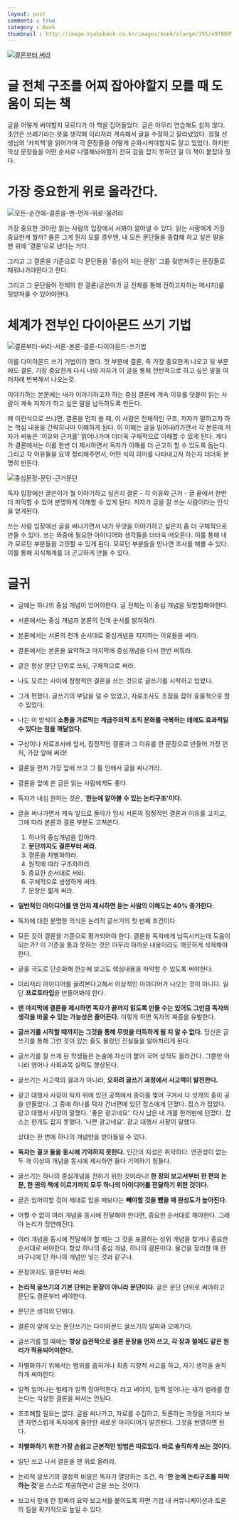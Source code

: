 ```yaml
---
layout: post
comments : true
category : Book
thumbnail : http://image.kyobobook.co.kr/images/book/xlarge/195/x9788959893195.jpg
--- 
```



[![결론부터 써라](http://image.kyobobook.co.kr/images/book/xlarge/195/x9788959893195.jpg)](http://app.ac/XqIha0283)


# 글 전체 구조를 어찌 잡아야할지 모를 때 도움이 되는 책

글을 어떻게 써야할지 모르다가 이 책을 집어들었다.
글은 아무리 연습해도 쉽지 않다.
초안은 쓰레기라는 뜻을 생각해 
이리저리 계속해서 글을 수정하고 잘라냈었다.
정철 선생님의 '카피책'을 읽어가며
각 문장들을 어떻게 순화시켜야할지도 알고 있었다.
하지만 막상 문장들을 어떤 순서로 나열해놔야할지
전혀 감을 잡지 못하던 걸
이 책이 붙잡아 줬다.

# 가장 중요한게 위로 올라간다.

![모든-순간에-결론을-맨-먼저-위로-올려라](https://user-images.githubusercontent.com/35059428/62408910-3b254980-b602-11e9-8644-2cb7f0f352c6.png)

가장 중요한 것이란 읽는 사람의 입장에서 서봐야 알아낼 수 있다.
읽는 사람에게 가장 중요한게 뭘까?
물론 그게 뭔지 모를 경우엔,
내 모든 문단들을 종합해 하고 싶은 말을 
맨 위에 '결론'으로 낸다는 거다.

그리고 그 결론을 기준으로
각 문단들을 '중심이 되는 문장'
그를 뒷받쳐주는 문장들로 채워나가야한다고 한다.


그리고 그 문단들이 전체의 한 결론(글쓴이가 글 전체를 통해 전하고자하는 메시지)를 
뒷받쳐줄 수 있어야한다.

# 체계가 전부인 다이아몬드 쓰기 기법

![결론부터-써라-서론-본론-결론-다이아몬드-쓰기법](https://user-images.githubusercontent.com/35059428/62408899-16c96d00-b602-11e9-82a7-336b7b9620c9.png)


이를 다이아몬드 쓰기 기법이라 했다.
첫 부분에 결론, 즉 가장 중요한게 나오고
뒷 부분에도 결론, 가장 중요한게 다시 나와
저자가 이 글을 통해 전반적으로 하고 싶은 말을
여러차례 번복해서 나오는것.



이야기하는 본문에는
내가 이야기하고자 하는 중심 결론에
계속 이유를 덧붙여
읽는 사람이 계속 저자가 하고 싶은 말을
납득하도록 만든다.

왜 이런식으로 쓰냐면,
결론을 먼저 쓸 때, 이 사람은 전체적인 구조,
저자가 말하고자 하는 핵심 내용을 간략히나마 이해하게 된다.
이 이해는 글을 읽어내려가면서 
각 본론에 저자가 써놓은 '이유와 근거를' 읽어나가며
더더욱 구체적으로 이해할 수 있게 된다.
게다가 결론에서는 이를 한번 더 제시하면서
독자가 이해를 더 곤고히 할 수 있도록 돕는다.
그리고 각 이유들을 요약 정리해주면서, 어떤 식의 의미를 나타내고자 하는지
더더욱 분명히 만든다.


![중심문장-문단-근거문단](https://user-images.githubusercontent.com/35059428/62408094-7ec58680-b5f5-11e9-8e8e-c0a660b10a2d.png)


독자 입장에선 글쓴이가 뭘 이야기하고 싶은지
결론 - 각 이유와 근거 - 글 끝에서 한번 더 파악할 수 있어
분명하게 이해할 수 있게 된다.
저자가 글을 잘 쓰는 사람이라는 인식을 얻게된다.

쓰는 사람 입장에선
글을 써나가면서
내가 무엇을 이야기하고 싶은지 좀 더 구체적으로 만들 수 있다.
쓰는 와중에 필요한 아이디어와 생각들을 더더욱 떠오른다.
이를 통해 내가 모르던 부분들을 고민할 수 있게 된다.
모르던 부분들을 만나면 조사를 해볼 수 있다.
이를 통해 지식체계를 더 곤고하게 만들 수 있다.


# 글귀

- 글에는 하나의 중심 개념이 있어야한다. 글 전체는 이 중심 개념을 뒷받침해야한다. 
- 서론에서는 중심 개념과 본론의 전개 순서를 밝혀줘라. 
- 본론에서는 서론의 전개 순서대로 중심개념을 지지하는 이유들을 써라.
- 결론에서는 본론을 요약하고 마지막에 중심개념을 다시 한번 써줘라. 
- 글은 항상 문단 단위로 쓰되, 구체적으로 써라.
- 나도 모르는 사이에 잠정적인 결론을 쓰는 것으로 글쓰기를 시작하고 있었다. 
- 그게 편했다. 글쓰기의 부담을 덜 수 있었고, 자료조사도 초점을 잡아 효율적으로 할 수 있었다.
- 나는 이 방식이 **소통을 가로막는 계급주의적 조직 문화를 극복하는 데에도 효과적일 수 있다는 점을 깨달았다.**
- 구상이나 자료조사에 앞서, 잠정적인 결론과 그 이유를 한 문장으로 만들어 가장 먼저, 가장 앞에 써라!
- 결론을 먼저 가장 앞에 쓰고 그 틀 안에서 글을 써나가라.
- 결론을 앞에 쓴 글은 읽는 사람에게도 좋다.
- 독자가 내심 원하는 것은, '**한눈에 알아볼 수 있는 논리구조'이다.**
- 글을 써나가면서 계속 앞으로 돌아가 임시 서론의 잠정적인 결론과 이유를 고치고, 그에 따라 본론과 결론 부분도 고쳐쓴다.
  
  1. 하나의 중심개념을 잡아라.
  2. **문단까지도 결론부터 써라.**
  3. 결론을 차별화하라.
  4. 원칙에 따라 구조화하라.
  5. 중요한 순서대로 써라.
  6. 구체적으로 생생하게 써라.
  7. 문장은 짧게 써라.
   
- **일반적인 아이디어를 맨 먼저 제시하면 듣는 사람의 이해도는 40% 증가한다.**
- 독자에 대한 분명한 의식은 논리적 글쓰기의 첫 번째 조건이다.
- 모든 것이 결론을 기준으로 평가되어야 한다. 결론을 독자에게 납득시키는데 도움이 되는가? 이 기준을 통과 못하는 것은 아무리 아까운 내용이라도 깨끗하게 삭제해야한다.
- 글을 극도로 단순화해 한눈에 보고도 핵심내용을 파악할 수 있도록 써야한다.
- 이리저리 아이디어를 굴려본다고해서 이상적인 아이디어가 나오는 것이 아니다. 일단 **프로토타입**을 만들어봐야 한다.
- **맨 마지막에 결론을 제시하면 독자가 끝까지 읽도록 만들 수는 있어도 그만큼 독자의 생각을 바꿀 수 있는 가능성은 줄어든다.** 이렇게 하면 독자의 짜증을 유발한다.
- **글쓰기를 시작할 때까지는 그것을 통해 무엇을 터득하게 될 지 알 수 없다.** 당신은 글쓰기를 통해 그런 것이 있는 줄도 몰랐던 진실들을 알아차리게 된다. 

- 글쓰기를 잘 쓰게 된 학생들은 논술에 자신이 붙어 국어 성적도 올라간다. 그뿐만 아니라 영어나 사회과목 실력도 향상된다.
- 글쓰기는 사고력의 결과가 아니라, **오히려 글쓰기 과정에서 사고력이 발전한다.**

- 광고 대행사 사장이 탁자 위에 있던 공책에서 종이를 찢어 구겨서 다 섯개의 종이 공을 만들었다. 그 중에 하나를 탁자 건너편에 있던 잡스에게 던졌다. 잡스가 잡았다. 광고 대행사 사장이 말했다. '좋은 광고네요'. 다시 남은 네 개를 한꺼번에 던졌다. 잡스는 한개도 잡지 못했다. '나쁜 광고네요'. 광고 대행사 사장이 말했다.

    상대는 한 번에 하나의 개념만을 받아들일 수 있다.

- **독자는 결코 둘을 동시에 기억하지 못한다.** 인간의 지성은 취약하다. 연관성이 없는 두 개 이상의 개념을 동시에 제시하면 둘다 기억하기 힘들다.
- 글쓰기는 하나의 중심개념을 전하기 위한 것이라니! **한 장의 보고서부터 한 편의 논문, 한 권의 책에 이르기까지 모두 하나의 아이디어를 전달하기 위한 것이다.**
- 글은 있어야할 것이 제대로 있을 때보다는 **빼야할 것을 뺐을 때 완성도가 높아진다.**
- 어쩔 수 없이 여러 개념을 동시에 전달해야 한다면, 중요한 순서대로 해야한다. 그래야 논리가 정연해진다.
- 여러 개념을 동시에 전달해야 할 때는 그 것을 포괄하는 상위 개념을 찾거나 중요한 순서대로 써야한다. 항상 하나의 중심 개념, 하나의 결론이다.
    물건을 정리할 때 한 바구니에 단 하나의 개념만 넣는 것과 같구나.
- 문장까지도 결론부터 써라.
- **논리적 글쓰기의 기본 단위는 문장이 아니라 문단이다**. 글은 문단 단위로 써야하고 문단도 결론부터 써야한다.
- 문단은 생각의 단위다.
- 결론이 앞에 오는 문단쓰기는 다이아몬드 글쓰기의 알파와 오메가다. 
- 글쓰기를 할 때에는 **항상 습관적으로 결론 문장을 먼저 쓰고, 각 장과 절에도 같은 원리가 적용되어야한다.**
- 차별화하기 위해서는 범위를 좁히거나 최종 지향적 사고를 하고, 자기 생각을 솔직하게 써야한다.
- 일찍 일어나는 벌레가 일찍 잡아먹힌다. 라고 써야지, 일찍 일어나는 새가 벌레를 잡는다는 식상한 결론을 써서는 안된다.
- 초조해할 필요는 없다. 글을 써나가고, 자료를 수집하고, 토론하는 과정을 거치다 보면 자연스럽게 독자에게 줄만한 새로운 아이디어가 발견된다. 그것을 반영하면 된다.
- **차별화하기 위한 가장 손쉽고 근본적인 방법은 따로있다. 바로 솔직하게 쓰는 것이다.**
- 일단 쓰고 나서 결론을 맨 위로 올려라.
- 논리적 글쓰기의 결정적 비밀은 독자가 열망하는 조건, 즉 '**한 눈에 논리구조를 파악하는 것**'을 스스로 제공하면서 글을 쓰는 것이다.
- 보고서 앞에 한 장짜리 요약 보고서를 붙이도록 하면 기업 내 커뮤니케이션과 토론의 질을 획기적으로 높일 수 있다.